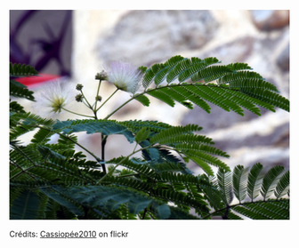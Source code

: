 ![Tony](/images/2022-05-03.jpg)

Crédits: [Cassiopée2010](https://www.flickr.com/people/cmoi30/) on flickr